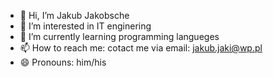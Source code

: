 - 👋 Hi, I’m Jakub Jakobsche
- 👀 I’m interested in IT enginering
- 🌱 I’m currently learning programming langueges
- 📫 How to reach me: cotact me via email: jakub.jaki@wp.pl
- 😄 Pronouns: him/his


<!---
Kuba7500/Kuba7500 is a ✨ special ✨ repository because its `README.md` (this file) appears on your GitHub profile.
You can click the Preview link to take a look at your changes.
--->
